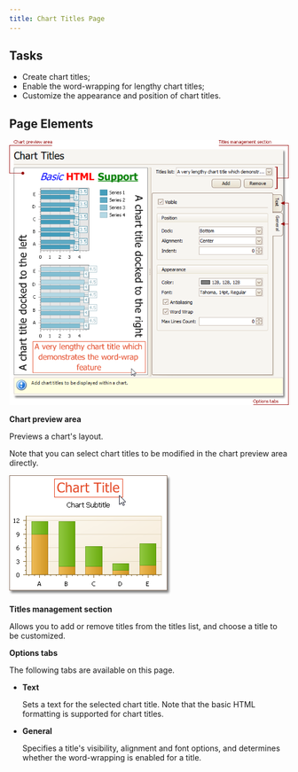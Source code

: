 ```yaml
---
title: Chart Titles Page
---
```

## Tasks
* Create chart titles;
* Enable the word-wrapping for lengthy chart titles;
* Customize the appearance and position of chart titles.

## Page Elements
![ChartWizard_ChartTitlesPage](../../../images/Img7237.png)

**Chart preview area**

Previews a chart's layout.

Note that you can select chart titles to be modified in the chart preview area directly.

![ChartWizard_9a](../../../images/Img7412.png)

**Titles management section**

Allows you to add or remove titles from the titles list, and choose a title to be customized.

**Options tabs**

The following tabs are available on this page.
* **Text**
	
	Sets a text for the selected chart title. Note that the basic HTML formatting is supported for chart titles.
* **General**
	
	Specifies a title's visibility, alignment and font options, and determines whether the word-wrapping is enabled for a title.